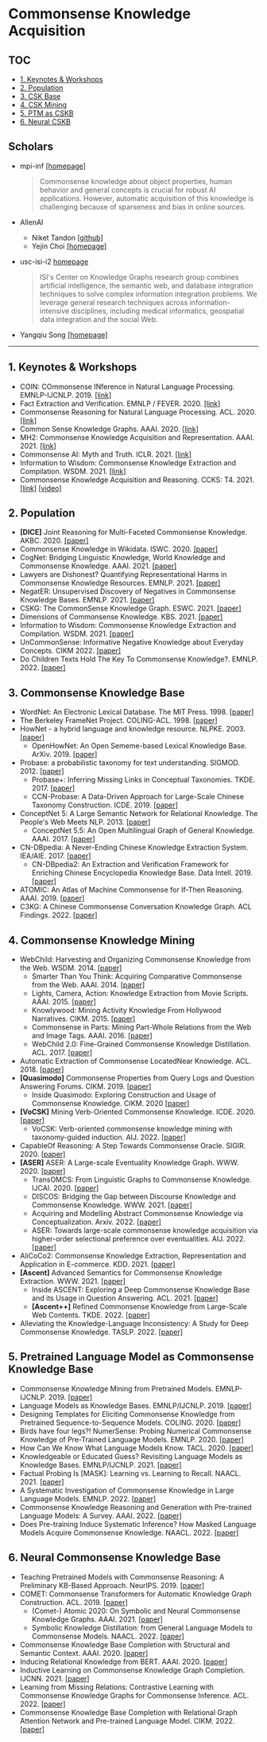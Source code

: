 <!-- omit in toc -->
# Commonsense Knowledge Acquisition

<!-- omit in toc -->
## TOC
- [1. Keynotes & Workshops](#1-keynotes--workshops)
- [2. Population](#2-population)
- [3. CSK Base](#3-commonsense-knowledge-base)
- [4. CSK Mining](#4-commonsense-knowledge-mining)
- [5. PTM as CSKB](#5-pretrained-language-model-as-commonsense-knowledge-base)
- [6. Neural CSKB](#6-neural-commonsense-knowledge-base)

<!-- omit in toc -->
## Scholars

- mpi-inf [[homepage]](https://www.mpi-inf.mpg.de/departments/databases-and-information-systems/research)
  > Commonsense knowledge about object properties, human behavior and general concepts is crucial for robust AI applications. However, automatic acquisition of this knowledge is challenging because of sparseness and bias in online sources.

- AllenAI
  - Niket Tandon [[github]](https://github.com/nikett)
  - Yejin Choi [[homepage]](https://homes.cs.washington.edu/~yejin/)

- usc-isi-i2 [homepage](https://usc-isi-i2.github.io/home/)
  > ISI's Center on Knowledge Graphs research group combines artificial intelligence, the semantic web, and database integration techniques to solve complex information integration problems. We leverage general research techniques across information-intensive disciplines, including medical informatics, geospatial data integration and the social Web.

- Yangqiu Song [[homepage]](https://www.cse.ust.hk/~yqsong/)

---


## 1. Keynotes & Workshops
- COIN: COmmonsense INference in Natural Language Processing.  EMNLP-IJCNLP. 2019. [[link]](https://coinnlp.github.io/)
- Fact Extraction and Verification. EMNLP / FEVER. 2020. [[link]](https://fever.ai/index.html)
- Commonsense Reasoning for Natural Language Processing. ACL. 2020. [[link]](https://homes.cs.washington.edu/~msap/acl2020-commonsense/)
- Common Sense Knowledge Graphs. AAAI. 2020. [[link]](https://usc-isi-i2.github.io/AAAI21workshop/)
- MH2: Commonsense Knowledge Acquisition and Representation. AAAI. 2021. [[link]](https://usc-isi-i2.github.io/AAAI21Tutorial/)
- Commonsense AI: Myth and Truth. ICLR. 2021. [[link]](https://iclr.cc/virtual/2021/invited-talk/3719)
- Information to Wisdom: Commonsense Knowledge Extraction and Compilation. WSDM. 2021. [[link]](https://www.mpi-inf.mpg.de/commonsense-tutorial-wsdm-2021)
- Commonsense Knowledge Acquisition and Reasoning. CCKS: T4. 2021. [[link]](http://sigkg.cn/ccks2021/?page_id=23) [[video]](https://hub.baai.ac.cn/view/11404)


## 2. Population
- **[DICE]** Joint Reasoning for Multi-Faceted Commonsense Knowledge. AKBC. 2020. [[paper]](https://www.akbc.ws/2020/papers/QnPV72SZVt)
- Commonsense Knowledge in Wikidata. ISWC. 2020. [[paper]](https://arxiv.org/abs/2008.08114)
- CogNet: Bridging Linguistic Knowledge, World Knowledge and Commonsense Knowledge. AAAI. 2021. [[paper]](https://ojs.aaai.org/index.php/AAAI/article/view/18029)
- Lawyers are Dishonest? Quantifying Representational Harms in Commonsense Knowledge Resources. EMNLP. 2021. [[paper]](https://aclanthology.org/2021.emnlp-main.410/)
- NegatER: Unsupervised Discovery of Negatives in Commonsense Knowledge Bases. EMNLP. 2021. [[paper]](https://aclanthology.org/2021.emnlp-main.456/)
- CSKG: The CommonSense Knowledge Graph. ESWC. 2021. [[paper]](https://arxiv.org/abs/2012.11490)
- Dimensions of Commonsense Knowledge. KBS. 2021. [[paper]](https://arxiv.org/abs/2101.04640)
- Information to Wisdom: Commonsense Knowledge Extraction and Compilation. WSDM. 2021. [[paper]](https://doi.org/10.1145/3437963.3441664)
- UnCommonSense: Informative Negative Knowledge about Everyday Concepts. CIKM 2022. [[paper]](https://doi.org/10.1145/3511808.3557484) 
- Do Children Texts Hold The Key To Commonsense Knowledge?. EMNLP. 2022. [[paper]](https://arxiv.org/pdf/2210.04530)


## 3. Commonsense Knowledge Base
- WordNet: An Electronic Lexical Database. The MIT Press. 1998. [[paper]](https://doi.org/10.7551/mitpress/7287.001.0001)
- The Berkeley FrameNet Project. COLING-ACL. 1998. [[paper]](https://aclanthology.org/P98-1013/)
- HowNet - a hybrid language and knowledge resource. NLPKE. 2003. [[paper]](https://ieeexplore.ieee.org/document/1276017)
  - OpenHowNet: An Open Sememe-based Lexical Knowledge Base. ArXiv. 2019. [[paper]](https://arxiv.org/abs/1901.09957)
- Probase: a probabilistic taxonomy for text understanding. SIGMOD. 2012. [[paper]](https://doi.org/10.1145/2213836.2213891)
  - Probase+: Inferring Missing Links in Conceptual Taxonomies. TKDE. 2017. [[paper]](https://doi.org/10.1109/TKDE.2017.2653115)
  - CCN-Probase: A Data-Driven Approach for Large-Scale Chinese Taxonomy Construction. ICDE. 2019. [[paper]](https://doi.org/10.1109/ICDE.2019.00178)
- ConceptNet 5: A Large Semantic Network for Relational Knowledge. The People's Web Meets NLP. 2013. [[paper]](https://doi.org/10.1007/978-3-642-35085-6_6)
  - ConceptNet 5.5: An Open Multilingual Graph of General Knowledge. AAAI. 2017. [[paper]](https://aaai.org/ocs/index.php/AAAI/AAAI17/paper/view/14972)
- CN-DBpedia: A Never-Ending Chinese Knowledge Extraction System. IEA/AIE. 2017. [[paper]](https://link.springer.com/chapter/10.1007%2F978-3-319-60045-1_44)
  - CN-DBpedia2: An Extraction and Verification Framework for Enriching Chinese Encyclopedia Knowledge Base. Data Intell. 2019. [[paper]](https://doi.org/10.1162/dint_a_00017)
- ATOMIC: An Atlas of Machine Commonsense for If-Then Reasoning. AAAI. 2019. [[paper]](https://doi.org/10.1609/aaai.v33i01.33013027)
- C3KG: A Chinese Commonsense Conversation Knowledge Graph. ACL Findings. 2022. [[paper]](https://doi.org/10.48550/arXiv.2204.02549)


## 4. Commonsense Knowledge Mining
- WebChild: Harvesting and Organizing Commonsense Knowledge from the Web. WSDM. 2014. [[paper]](https://dl.acm.org/doi/10.1145/2556195.2556245)
  - Smarter Than You Think: Acquiring Comparative Commonsense from the Web. AAAI. 2014. [[paper]](https://www.aaai.org/ocs/index.php/AAAI/AAAI14/paper/view/8649)
  - Lights, Camera, Action: Knowledge Extraction from Movie Scripts. AAAI. 2015. [[paper]](https://dl.acm.org/doi/10.1145/2740908.2742756)
  - Knowlywood: Mining Activity Knowledge From Hollywood Narratives. CIKM. 2015. [[paper]](https://dl.acm.org/doi/10.1145/2806416.2806583)
  - Commonsense in Parts: Mining Part-Whole Relations from the Web and Image Tags. AAAI. 2016. [[paper]](https://www.aaai.org/ocs/index.php/AAAI/AAAI16/paper/view/12337)
  - WebChild 2.0: Fine-Grained Commonsense Knowledge Distillation. ACL. 2017. [[paper]](https://www.aclweb.org/anthology/P17-4020/)
- Automatic Extraction of Commonsense LocatedNear Knowledge. ACL. 2018. [[paper]](https://aclanthology.org/P18-2016/)
- **[Quasimodo]** Commonsense Properties from Query Logs and Question Answering Forums. CIKM. 2019. [[paper]](https://dl.acm.org/doi/10.1145/3357384.3357955)
  - Inside Quasimodo: Exploring Construction and Usage of Commonsense Knowledge. CIKM. 2020 [[paper]](https://dl.acm.org/doi/10.1145/3340531.3417416)
- **[VoCSK]** Mining Verb-Oriented Commonsense Knowledge. ICDE. 2020. [[paper]](https://ieeexplore.ieee.org/document/9101187/)
  - VoCSK: Verb-oriented commonsense knowledge mining with taxonomy-guided induction. AIJ. 2022. [[paper]](https://doi.org/10.1016/j.artint.2022.103744)
- CapableOf Reasoning: A Step Towards Commonsense Oracle. SIGIR. 2020. [[paper]](https://dl.acm.org/doi/10.1145/3397271.3401251)
- **[ASER]** ASER: A Large-scale Eventuality Knowledge Graph. WWW. 2020. [[paper]](https://dl.acm.org/doi/10.1145/3366423.3380107)
  - TransOMCS: From Linguistic Graphs to Commonsense Knowledge. IJCAI. 2020. [[paper]](https://doi.org/10.24963/ijcai.2020/554)
  - DISCOS: Bridging the Gap between Discourse Knowledge and Commonsense Knowledge. WWW. 2021. [[paper]](https://doi.org/10.1145/3442381.3450117)
  - Acquiring and Modelling Abstract Commonsense Knowledge via Conceptualization. Arxiv. 2022. [[paper]](https://arxiv.org/abs/2206.01532)
  - ASER: Towards large-scale commonsense knowledge acquisition via higher-order selectional preference over eventualities. AIJ. 2022. [[paper]](https://doi.org/10.1016/j.artint.2022.103740)
- AliCoCo2: Commonsense Knowledge Extraction, Representation and Application in E-commerce. KDD. 2021. [[paper]](https://doi.org/10.1145/3447548.3467203)
- **[Ascent]** Advanced Semantics for Commonsense Knowledge Extraction. WWW. 2021. [[paper]](https://arxiv.org/abs/2011.00905)
  - Inside ASCENT: Exploring a Deep Commonsense Knowledge Base and its Usage in Question Answering. ACL. 2021. [[paper]](https://aclanthology.org/2021.acl-demo.5/)
  - **[Ascent++]** Refined Commonsense Knowledge from Large-Scale Web Contents. TKDE. 2022. [[paper]](https://www.doi.org/10.1109/tkde.2022.3206505)
- Alleviating the Knowledge-Language Inconsistency: A Study for Deep Commonsense Knowledge. TASLP. 2022. [[paper]](https://doi.org/10.1109/TASLP.2021.3138721)


## 5. Pretrained Language Model as Commonsense Knowledge Base
- Commonsense Knowledge Mining from Pretrained Models. EMNLP-IJCNLP. 2019. [[paper]](https://aclanthology.org/D19-1109)
- Language Models as Knowledge Bases. EMNLP/IJCNLP. 2019. [[paper]](https://doi.org/10.18653/v1/D19-1250)
- Designing Templates for Eliciting Commonsense Knowledge from Pretrained Sequence-to-Sequence Models. COLING. 2020. [[paper]](https://aclanthology.org/2020.coling-main.307/)
- Birds have four legs?! NumerSense: Probing Numerical Commonsense Knowledge of Pre-Trained Language Models. EMNLP. 2020. [[paper]](https://aclanthology.org/2020.emnlp-main.557/)
- How Can We Know What Language Models Know. TACL. 2020. [[paper]](https://transacl.org/ojs/index.php/tacl/article/view/1983)
- Knowledgeable or Educated Guess? Revisiting Language Models as Knowledge Bases. EMNLP/IJCNLP. 2021. [[paper]](https://doi.org/10.18653/v1/2021.acl-long.146)
- Factual Probing Is [MASK]: Learning vs. Learning to Recall. NAACL. 2021. [[paper]](https://arxiv.org/abs/2104.05240)
- A Systematic Investigation of Commonsense Knowledge in Large Language Models. EMNLP. 2022. [[paper]](https://arxiv.org/abs/2111.00607)
- Commonsense Knowledge Reasoning and Generation with Pre-trained Language Models: A Survey. AAAI. 2022. [[paper]](https://ojs.aaai.org/index.php/AAAI/article/view/21496)
- Does Pre-training Induce Systematic Inference? How Masked Language Models Acquire Commonsense Knowledge. NAACL. 2022. [[paper]](https://aclanthology.org/2022.naacl-main.337.pdf)


## 6. Neural Commonsense Knowledge Base
- Teaching Pretrained Models with Commonsense Reasoning: A Preliminary KB-Based Approach. NeurIPS. 2019. [[paper]](https://arxiv.org/abs/1909.09743)
- COMET: Commonsense Transformers for Automatic Knowledge Graph Construction. ACL. 2019. [[paper]](https://doi.org/10.18653/v1/p19-1470)
  - (Comet-) Atomic 2020: On Symbolic and Neural Commonsense Knowledge Graphs. AAAI. 2021. [[paper]](https://ojs.aaai.org/index.php/AAAI/article/view/16792)
  - Symbolic Knowledge Distillation: from General Language Models to Commonsense Models. NAACL. 2022. [[paper]](https://doi.org/10.18653/v1/2022.naacl-main.341)
- Commonsense Knowledge Base Completion with Structural and Semantic Context. AAAI. 2020. [[paper]](https://aaai.org/ojs/index.php/AAAI/article/view/5684)
- Inducing Relational Knowledge from BERT. AAAI. 2020. [[paper]](https://aaai.org/ojs/index.php/AAAI/article/view/6242)
- Inductive Learning on Commonsense Knowledge Graph Completion. IJCNN. 2021. [[paper]](https://arxiv.org/abs/2009.09263)
- Learning from Missing Relations: Contrastive Learning with Commonsense Knowledge Graphs for Commonsense Inference. ACL. 2022. [[paper]](https://aclanthology.org/2022.findings-acl.119/)
- Commonsense Knowledge Base Completion with Relational Graph Attention Network and Pre-trained Language Model. CIKM. 2022. [[paper]](https://doi.org/10.1145/3511808.3557564)



